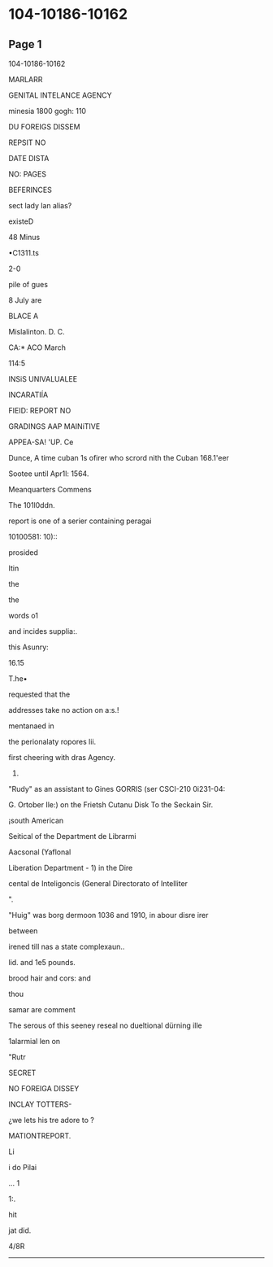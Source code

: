 # 104-10186-10162

## Page 1

104-10186-10162

MARLARR

GENITAL INTELANCE AGENCY

minesia 1800 gogh: 110

DU FOREIGS DISSEM

REPSIT NO

DATE DISTA

NO: PAGES

BEFERINCES

sect lady lan alias?

existeD

48 Minus

•C1311.ts

2-0

pile of gues

8 July are

BLACE A

Mislalinton. D. C.

CA:* ACO March

114:5

INSiS UNIVALUALEE

INCARATIÍA

FIEID: REPORT NO

GRADINGS AAP MAINiTIVE

APPEA-SA! 'UP. Ce

Dunce, A time cuban 1s ofirer who scrord nith the Cuban 168.1'eer

Sootee until Apr1l: 1564.

Meanquarters Commens

The 101l0ddn.

report is one of a serier containing peragai

10100581: 10)::

prosided

Itin

the

the

words o1

and incides supplia:.

this Asunry:

16.15

T.he•

requested that the

addresses take no action on a:s.!

mentanaed in

the perionalaty ropores lii.

first cheering with dras Agency.

1.

"Rudy" as an assistant to Gines GORRIS (ser CSCI-210 0i231-04:

G. Ortober Ile:) on the Frietsh Cutanu Disk To the Seckain Sir.

¡south American

Seitical of the Department de Librarmi

Aacsonal (Yaflonal

Liberation Department - 1) in the Dire

cental de Inteligoncis (General Directorato of Intelliter

".

"Huig" was borg dermoon 1036 and 1910, in abour disre irer

between

irened till nas a state complexaun..

lid. and 1e5 pounds.

brood hair and cors: and

thou

samar are comment

The serous of this seeney reseal no dueltional dürning ille

1alarmial len on

"Rutr

SECRET

NO FOREIGA DISSEY

INCLAY TOTTERS-

¿we lets his tre adore to ?

MATIONTREPORT.

Li

i do Pilai

... 1

1:.

hit

jat did.

4/8R

---

